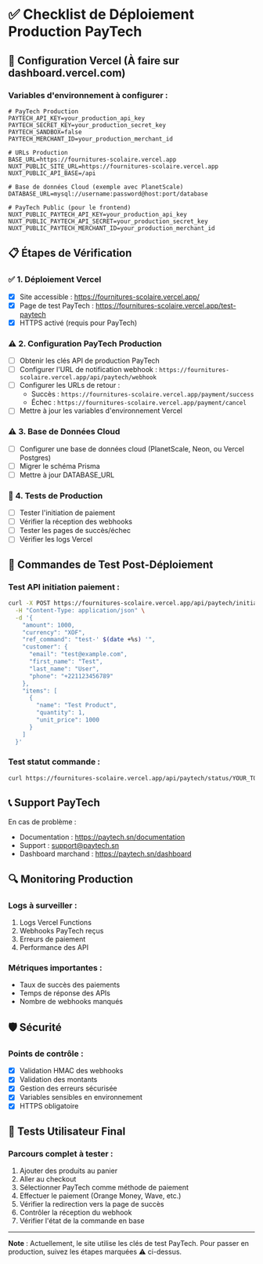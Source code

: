 # ✅ Checklist de Déploiement Production PayTech

## 🔧 Configuration Vercel (À faire sur dashboard.vercel.com)

### Variables d'environnement à configurer :

```env
# PayTech Production
PAYTECH_API_KEY=your_production_api_key
PAYTECH_SECRET_KEY=your_production_secret_key
PAYTECH_SANDBOX=false
PAYTECH_MERCHANT_ID=your_production_merchant_id

# URLs Production
BASE_URL=https://fournitures-scolaire.vercel.app
NUXT_PUBLIC_SITE_URL=https://fournitures-scolaire.vercel.app
NUXT_PUBLIC_API_BASE=/api

# Base de données Cloud (exemple avec PlanetScale)
DATABASE_URL=mysql://username:password@host:port/database

# PayTech Public (pour le frontend)
NUXT_PUBLIC_PAYTECH_API_KEY=your_production_api_key
NUXT_PUBLIC_PAYTECH_API_SECRET=your_production_secret_key
NUXT_PUBLIC_PAYTECH_MERCHANT_ID=your_production_merchant_id
```

## 📋 Étapes de Vérification

### ✅ 1. Déploiement Vercel

- [x] Site accessible : https://fournitures-scolaire.vercel.app/
- [x] Page de test PayTech : https://fournitures-scolaire.vercel.app/test-paytech
- [x] HTTPS activé (requis pour PayTech)

### ⚠️ 2. Configuration PayTech Production

- [ ] Obtenir les clés API de production PayTech
- [ ] Configurer l'URL de notification webhook : `https://fournitures-scolaire.vercel.app/api/paytech/webhook`
- [ ] Configurer les URLs de retour :
  - Succès : `https://fournitures-scolaire.vercel.app/payment/success`
  - Échec : `https://fournitures-scolaire.vercel.app/payment/cancel`
- [ ] Mettre à jour les variables d'environnement Vercel

### ⚠️ 3. Base de Données Cloud

- [ ] Configurer une base de données cloud (PlanetScale, Neon, ou Vercel Postgres)
- [ ] Migrer le schéma Prisma
- [ ] Mettre à jour DATABASE_URL

### 🧪 4. Tests de Production

- [ ] Tester l'initiation de paiement
- [ ] Vérifier la réception des webhooks
- [ ] Tester les pages de succès/échec
- [ ] Vérifier les logs Vercel

## 🚀 Commandes de Test Post-Déploiement

### Test API initiation paiement :

```bash
curl -X POST https://fournitures-scolaire.vercel.app/api/paytech/initiate \
  -H "Content-Type: application/json" \
  -d '{
    "amount": 1000,
    "currency": "XOF",
    "ref_command": "test-' $(date +%s) '",
    "customer": {
      "email": "test@example.com",
      "first_name": "Test",
      "last_name": "User",
      "phone": "+221123456789"
    },
    "items": [
      {
        "name": "Test Product",
        "quantity": 1,
        "unit_price": 1000
      }
    ]
  }'
```

### Test statut commande :

```bash
curl https://fournitures-scolaire.vercel.app/api/paytech/status/YOUR_TOKEN
```

## 📞 Support PayTech

En cas de problème :

- Documentation : https://paytech.sn/documentation
- Support : support@paytech.sn
- Dashboard marchand : https://paytech.sn/dashboard

## 🔍 Monitoring Production

### Logs à surveiller :

1. Logs Vercel Functions
2. Webhooks PayTech reçus
3. Erreurs de paiement
4. Performance des API

### Métriques importantes :

- Taux de succès des paiements
- Temps de réponse des APIs
- Nombre de webhooks manqués

## 🛡️ Sécurité

### Points de contrôle :

- [x] Validation HMAC des webhooks
- [x] Validation des montants
- [x] Gestion des erreurs sécurisée
- [x] Variables sensibles en environnement
- [x] HTTPS obligatoire

## 📱 Tests Utilisateur Final

### Parcours complet à tester :

1. Ajouter des produits au panier
2. Aller au checkout
3. Sélectionner PayTech comme méthode de paiement
4. Effectuer le paiement (Orange Money, Wave, etc.)
5. Vérifier la redirection vers la page de succès
6. Contrôler la réception du webhook
7. Vérifier l'état de la commande en base

---

**Note** : Actuellement, le site utilise les clés de test PayTech. Pour passer en production, suivez les étapes marquées ⚠️ ci-dessus.

